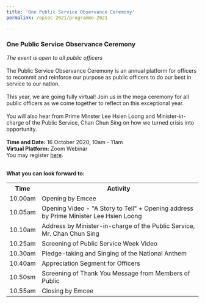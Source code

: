 ```yaml
---
title: 'One Public Service Observance Ceremony'
permalink: /opsoc-2021/programme-2021

---
```



### One Public Service Observance Ceremony<br>
<i>The event is open to all public officers </i><br>
<br>
The Public Service Observance Ceremony is an annual platform for officers to recommit and reinforce our purpose as public officers to do our best in service to our nation. 
<br><br>
This year, we are going fully virtual! Join us in the mega ceremony for all public officers as we come together to reflect on this exceptional year.
<br><br>
You will also hear from Prime Minster Lee Hsien Loong and Minister-in-charge of the Public Service, Chan Chun Sing on how we  turned crisis into opportunity.
<br>
<br>
**Time and Date:** 16 October 2020, 10am - 11am<br>
**Virtual Platform:** Zoom Webinar <br>
You may register <a href="https://gems.gevme.com/public-service-week-22695027">here</a>.<br> 

<br>
<b>What you can look forward to:</b><br>
<table>
  <tr>
    <th>
      Time
    </th>
    <th>
      Activity
    </th>
  </tr>
  <tr>
    <td>
      10.00am
    </td>
    <td>
      Opening by Emcee
    </td>
  </tr>
  <tr> 
    <td>
      10.05am
    </td>
    <td>
      Opening Video - "A Story to Tell" + Opening address by Prime Minister Lee Hsien Loong
    </td>
  </tr>
  <tr>
    <td>
      10.10am
    </td>
    <td>
      Address by Minister-in-charge of the Public Service, Mr. Chan Chun Sing
    </td>
  </tr>
  <tr>
    <td>
      10.25am
    </td>
    <td>
      Screening of Public Service Week Video
    </td>
  </tr>
  <tr>
    <td>
      10.30am
    </td>
    <td>
      Pledge-taking and Singing of the National Anthem
    </td>
  </tr>
  <tr>
    <td>
      10.40am
    </td>
    <td>
      Appreciation Segment for Officers
    </td>
  </tr>
  <tr>
    <td>
      10.50sm
    </td>
    <td>
      Screening of Thank You Message from Members of Public
    </td>
  </tr>
  <tr>
    <td>
      10.55am
    </td>
    <td>
      Closing by Emcee
    </td>
  </tr>
</table>
  
